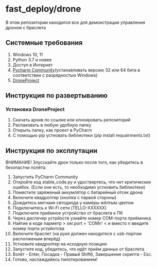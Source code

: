 # fast_deploy/drone
В этом репозитории находится все для демонстрации управления дроном с браслета
## Системные требования
 1. Windows 10, 11
 2. Python 3.7 и новее
 3. Доступ в Интернет
 4. [Pycharm Community](https://www.jetbrains.com/ru-ru/pycharm/download/#section=windows)(устанавливать версию 32 или 64 бита в соответствии с разрядностью Windows)
 5. [DroneProject](https://github.com/mioband/drone/tree/develop)

## Инструкция по развертыванию
### Установка DroneProject
1. Скачать архив по ссылке или клноировать репозиторий
2. Распаковать в любую удобную папку
3. Открыть папку, как проект в PyCharm
4. С помощью pip устновать библиотеки (pip install requairments.txt)

## Инструкция по эксплутации
ВНИМАНИЕ! Зпусскайте дрон только после того, как убедитесь в безопастни полёта.
 1. Запустить PyCharm Community
 2. Откройте код stable_code.py и удоствертесь, что нет критических ошибок. (Если они есть, то необходимо устновить библиотеки)
 3. Поместите заряженый аккумлятор с батарейный отсек дрона
 4. Включите квадроптер (кнопка с парвой стороны)
 5. Дождитесь мигнаия свтодиода у камеры жёлтым цветом 
 6. Подключитесь к Wi-Fi сети (TELLO-XXXXXX)
 7. Подключите приёмное устройство от браслета к ПК
 8. Через диспечер устрйоств узнайте номер COM-порта приёмника
 9. Найтие в коде парметр  > ser.port = 'COMn' < и вместо n введите номер порта устрйотсва
 10. Включите браслет (на руке должен находитеся с usb-портом располженым вперёд)
 11. Устновите квадроптер на исходную позицию
 12. Запустите код, убедитесь, что идёт приём данных от браслета
 13. Взлёт - Enter, Посадка - Правый Shiftб, Завершение скрипта - Esc.
 14. Готово, наслаждайесь пилотированием!
